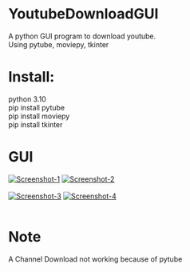 # YoutubeDownloadGUI
A python GUI program to download youtube.<br>
Using pytube, moviepy, tkinter<br>
# Install:<br>
python 3.10<br>
pip install pytube<br>
pip install moviepy<br>
pip install tkinter<br>
# GUI
<a href="https://postimg.cc/w17xhWRN" target="_blank"><img src="https://i.postimg.cc/w17xhWRN/Screenshot-1.png" alt="Screenshot-1"/></a> <a href="https://postimg.cc/pm4WkDK6" target="_blank"><img src="https://i.postimg.cc/pm4WkDK6/Screenshot-2.png" alt="Screenshot-2"/></a><br/><br/>
<a href="https://postimg.cc/B8FqzXgQ" target="_blank"><img src="https://i.postimg.cc/B8FqzXgQ/Screenshot-3.png" alt="Screenshot-3"/></a> <a href="https://postimg.cc/YGftpZZ5" target="_blank"><img src="https://i.postimg.cc/YGftpZZ5/Screenshot-4.png" alt="Screenshot-4"/></a><br/><br/>
# Note
A Channel Download not working because of pytube

